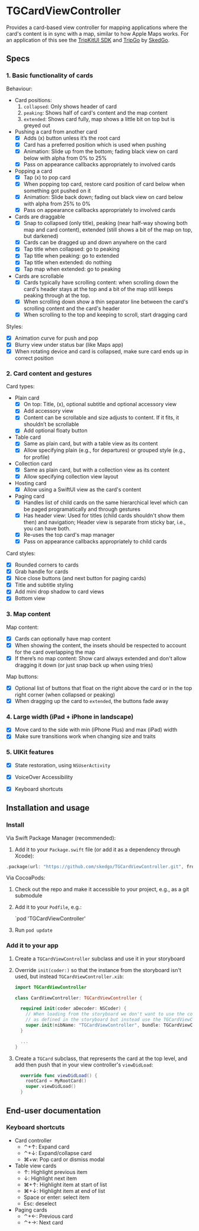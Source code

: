 # TGCardViewController

Provides a card-based view controller for mapping applications where the card's content is in sync with a map, similar to how Apple Maps works. For an application of this see the
[TripKitUI SDK](https://github.com/skedgo/tripkit-ios) and [TripGo](https://apps.apple.com/au/app/tripgo/id533630842) by [SkedGo](https://skedgo.com).

## Specs

### 1. Basic functionality of cards

Behaviour:

- Card positions:
    1. `collapsed`: Only shows header of card
    2. `peaking`: Shows half of card's content and the map content
    3. `extended`: Shows card fully, map shows a little bit on top but is greyed out
- Pushing a card from another card
	- [x] Adds (x) button unless it’s the root card
    - [x] Card has a preferred position which is used when pushing
	- [x] Animation: Slide up from the bottom; fading black view on card below with alpha from 0% to 25%
	- [x] Pass on appearance callbacks appropriately to involved cards
- Popping a card
	- [x] Tap (x) to pop card
    - [x] When popping top card, restore card position of card below when something got pushed on it
	- [x] Animation: Slide back down; fading out black view on card below with alpha from 25% to 0%
	- [x] Pass on appearance callbacks appropriately to involved cards
- Cards are draggable
	- [x] Snap to collapsed (only title), peaking (near half-way showing both map and card content), extended (still shows a bit of the map on top, but darkened)
	- [x] Cards can be dragged up and down anywhere on the card
	- [x] Tap title when collapsed: go to peaking
	- [x] Tap title when peaking: go to extended
	- [x] Tap title when extended: do nothing
	- [x] Tap map when extended: go to peaking
- Cards are scrollable
    - [x] Cards typically have scrolling content: when scrolling down the card's header stays at the top and a  bit of the map still keeps peaking through at the top.
	- [x] When scrolling down show a thin separator line between the card's scrolling content and the card's header
	- [x] When scrolling to the top and keeping to scroll, start dragging card

Styles:

- [x] Animation curve for push and pop
- [x] Blurry view under status bar (like Maps app)
- [x] When rotating device and card is collapsed, make sure card ends up in correct position

### 2. Card content and gestures

Card types:

- Plain card
	- [x] On top: Title, (x), optional subtitle and optional accessory view
	- [x] Add accessory view
	- [x] Content can be scrollable and size adjusts to content. If it fits, it shouldn’t be scrollable
	- [x] Add optional floaty button
- Table card
	- [x] Same as plain card, but with a table view as its content
	- [x] Allow specifying plain (e.g., for departures) or grouped style (e.g., for profile)
- Collection card
  - [x] Same as plain card, but with a collection view as its content
  - [x] Allow specifying collection view layout
- Hosting card
  - [x] Allow using a SwiftUI view as the card's content
- Paging card
    - [x] Handles list of child cards on the same hierarchical level which can be paged programatically and through gestures
    - [x] Has header view: Used for titles (child cards shouldn't show them then) and navigation; Header view is separate from sticky bar, i.e., you can have both.
    - [x] Re-uses the top card's map manager
	- [x] Pass on appearance callbacks appropriately to child cards

Card styles:

- [x] Rounded corners to cards
- [x] Grab handle for cards
- [x] Nice close buttons (and next button for paging cards)
- [x] Title and subtitle styling
- [x] Add mini drop shadow to card views
- [x] Bottom view

### 3. Map content

Map content:

- [x] Cards can optionally have map content
- [x] When showing the content, the insets should be respected to account for the card overlapping the map
- [x] If there’s no map content: Show card always extended and don't allow dragging it down (or just snap back up when using tries)

Map buttons:

- [x] Optional list of buttons that float on the right above the card or in the top right corner (when collapsed or peaking)
- [x] When dragging up the card to `extended`, the buttons fade away

### 4. Large width (iPad + iPhone in landscape)

- [x] Move card to the side with min (iPhone Plus) and max (iPad) width
- [x] Make sure transitions work when changing size and traits
 
### 5. UIKit features

- [x] State restoration, using `NSUserActivity`
- [x] VoiceOver Accessibility
- [x] Keyboard shortcuts


## Installation and usage

### Install

Via Swift Package Manager (recommended):

1. Add it to your `Package.swift` file (or add it as a dependency through Xcode):

```swift
.package(url: "https://github.com/skedgo/TGCardViewController.git", from: "1.7.5")
```

Via CocoaPods:

1. Check out the repo and make it accessible to your project, e.g., as a git submodule
2. Add it to your `Podfile`, e.g.:

    `pod 'TGCardViewController'

3. Run `pod update`

### Add it to your app

1. Create a `TGCardViewController` subclass and use it in your storyboard
2. Override `init(coder:)` so that the instance from the storyboard isn't used, but instead `TGCardViewController.xib`:

    ```swift
    import TGCardViewController
    
    class CardViewController: TGCardViewController {

      required init(coder aDecoder: NSCoder) {
        // When loading from the storyboard we don't want to use the controller
        // as defined in the storyboard but instead use the TGCardViewController.xib
        super.init(nibName: "TGCardViewController", bundle: TGCardViewController.bundle)
      }

      ...
    }
    ```

3. Create a `TGCard` subclass, that represents the card at the top level, and add then push that in your view controller's `viewDidLoad`:

    ```swift
      override func viewDidLoad() {
        rootCard = MyRootCard()
        super.viewDidLoad()
      }
    ```

## End-user documentation

### Keyboard shortcuts

- Card controller
  - ⌃+↑: Expand card
  - ⌃+↓: Expand/collapse card
  - ⌘+w: Pop card or dismiss modal
- Table view cards
  - ↑: Highlight previous item
  - ↓: Highlight next item
  - ⌘+↑: Highlight item at start of list
  - ⌘+↓: Highlight item at end of list
  - Space or enter: select item
  - Esc: deselect
- Paging cards
  - ⌃+←: Previous card 
  - ⌃+→: Next card
